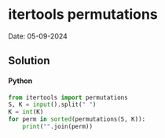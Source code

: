 
# itertools permutations

Date: 05-09-2024

## Solution
#### Python
```python
from itertools import permutations
S, K = input().split(" ")
K = int(K)
for perm in sorted(permutations(S, K)):
    print("".join(perm))
```
        